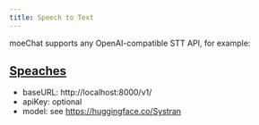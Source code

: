 ```yaml
---
title: Speech to Text
---
```


moeChat supports any OpenAI-compatible STT API, for example:

## [Speaches](https://speaches.ai)

- baseURL: http://localhost:8000/v1/
- apiKey: optional
- model: see https://huggingface.co/Systran
